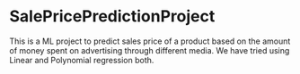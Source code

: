 # SalePricePredictionProject
This is a ML project to predict sales price of a product based on the amount of money spent on advertising through different media.
We have tried using Linear and Polynomial regression both. 
